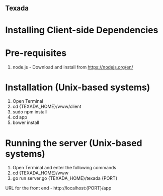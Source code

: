 ## Texada ##

# Installing Client-side Dependencies #

# Pre-requisites #
1. node.js - Download and install from https://nodejs.org/en/

# Installation (Unix-based systems) #
1. Open Terminal
2. cd {TEXADA_HOME}/www/client
3. sudo npm install
4. cd app
5. bower install


# Running the server (Unix-based systems) #
1. Open Terminal and enter the following commands
2. cd {TEXADA_HOME}/www
3. go run server.go {TEXADA_HOME}/texada {PORT}

URL for the front end - http://localhost:{PORT}/app